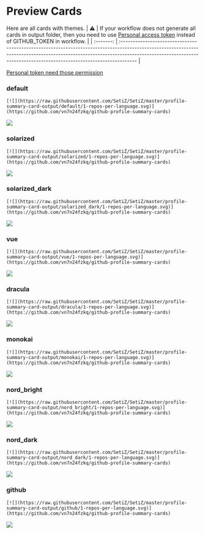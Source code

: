 
# Preview Cards

Here are all cards with themes.
| :warning: | If your workflow does not generate all cards in output folder, then you need to use [Personal access token](https://docs.github.com/en/actions/configuring-and-managing-workflows/creating-and-storing-encrypted-secrets) instead of GITHUB_TOKEN in workflow. |
| :-------: | :------------------------------------------------------------------------------------------------------------------------------------------------------------------------------------------------------------------------------------------------ |

[Personal token need those permission](https://github.com/vn7n24fzkq/github-profile-summary-cards/wiki/Personal-access-token-permissions)


### default


```
[![](https://raw.githubusercontent.com/SetiZ/SetiZ/master/profile-summary-card-output/default/1-repos-per-language.svg)](https://github.com/vn7n24fzkq/github-profile-summary-cards)
```
![](https://raw.githubusercontent.com/SetiZ/SetiZ/master/profile-summary-card-output/default/1-repos-per-language.svg)


### solarized


```
[![](https://raw.githubusercontent.com/SetiZ/SetiZ/master/profile-summary-card-output/solarized/1-repos-per-language.svg)](https://github.com/vn7n24fzkq/github-profile-summary-cards)
```
![](https://raw.githubusercontent.com/SetiZ/SetiZ/master/profile-summary-card-output/solarized/1-repos-per-language.svg)


### solarized_dark


```
[![](https://raw.githubusercontent.com/SetiZ/SetiZ/master/profile-summary-card-output/solarized_dark/1-repos-per-language.svg)](https://github.com/vn7n24fzkq/github-profile-summary-cards)
```
![](https://raw.githubusercontent.com/SetiZ/SetiZ/master/profile-summary-card-output/solarized_dark/1-repos-per-language.svg)


### vue


```
[![](https://raw.githubusercontent.com/SetiZ/SetiZ/master/profile-summary-card-output/vue/1-repos-per-language.svg)](https://github.com/vn7n24fzkq/github-profile-summary-cards)
```
![](https://raw.githubusercontent.com/SetiZ/SetiZ/master/profile-summary-card-output/vue/1-repos-per-language.svg)


### dracula


```
[![](https://raw.githubusercontent.com/SetiZ/SetiZ/master/profile-summary-card-output/dracula/1-repos-per-language.svg)](https://github.com/vn7n24fzkq/github-profile-summary-cards)
```
![](https://raw.githubusercontent.com/SetiZ/SetiZ/master/profile-summary-card-output/dracula/1-repos-per-language.svg)


### monokai


```
[![](https://raw.githubusercontent.com/SetiZ/SetiZ/master/profile-summary-card-output/monokai/1-repos-per-language.svg)](https://github.com/vn7n24fzkq/github-profile-summary-cards)
```
![](https://raw.githubusercontent.com/SetiZ/SetiZ/master/profile-summary-card-output/monokai/1-repos-per-language.svg)


### nord_bright


```
[![](https://raw.githubusercontent.com/SetiZ/SetiZ/master/profile-summary-card-output/nord_bright/1-repos-per-language.svg)](https://github.com/vn7n24fzkq/github-profile-summary-cards)
```
![](https://raw.githubusercontent.com/SetiZ/SetiZ/master/profile-summary-card-output/nord_bright/1-repos-per-language.svg)


### nord_dark


```
[![](https://raw.githubusercontent.com/SetiZ/SetiZ/master/profile-summary-card-output/nord_dark/1-repos-per-language.svg)](https://github.com/vn7n24fzkq/github-profile-summary-cards)
```
![](https://raw.githubusercontent.com/SetiZ/SetiZ/master/profile-summary-card-output/nord_dark/1-repos-per-language.svg)


### github


```
[![](https://raw.githubusercontent.com/SetiZ/SetiZ/master/profile-summary-card-output/github/1-repos-per-language.svg)](https://github.com/vn7n24fzkq/github-profile-summary-cards)
```
![](https://raw.githubusercontent.com/SetiZ/SetiZ/master/profile-summary-card-output/github/1-repos-per-language.svg)

